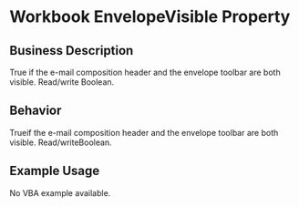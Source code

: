 # Workbook EnvelopeVisible Property

## Business Description
True if the e-mail composition header and the envelope toolbar are both visible. Read/write Boolean.

## Behavior
Trueif the e-mail composition header and the envelope toolbar are both visible. Read/writeBoolean.

## Example Usage
No VBA example available.